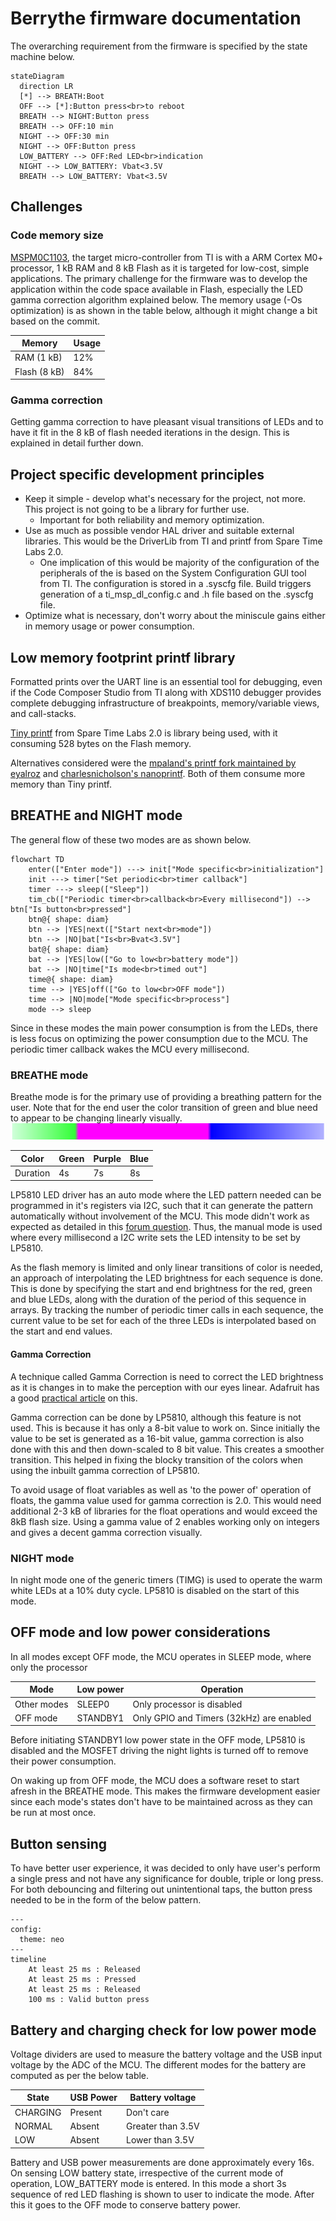 # Berrythe firmware documentation

The overarching requirement from the firmware is specified by the state machine below.
```mermaid
stateDiagram
  direction LR
  [*] --> BREATH:Boot
  OFF --> [*]:Button press<br>to reboot
  BREATH --> NIGHT:Button press
  BREATH --> OFF:10 min
  NIGHT --> OFF:30 min
  NIGHT --> OFF:Button press
  LOW_BATTERY --> OFF:Red LED<br>indication
  NIGHT --> LOW_BATTERY: Vbat<3.5V
  BREATH --> LOW_BATTERY: Vbat<3.5V
```
## Challenges

### Code memory size
[MSPM0C1103](https://www.ti.com/product/MSPM0C1103), the target micro-controller from TI is with a ARM Cortex M0+ processor, 1 kB RAM and 8 kB Flash as it is targeted for low-cost, simple applications. The primary challenge for the firmware was to develop the application within the code space available in Flash, especially the LED gamma correction algorithm explained below. The memory usage (-Os optimization) is as shown in the table below, although it might change a bit based on the commit.

| Memory       | Usage |
| --------     | ----- |
| RAM (1 kB)   | 12%   |
| Flash (8 kB) | 84%   |

### Gamma correction
Getting gamma correction to have pleasant visual transitions of LEDs and to have it fit in the 8 kB of flash needed iterations in the design. This is explained in detail further down.

## Project specific development principles
- Keep it simple - develop what's necessary for the project, not more. This project is not going to be a library for further use.
    - Important for both reliability and memory optimization.
- Use as much as possible vendor HAL driver and suitable external libraries. This would be the DriverLib from TI and  printf from Spare Time Labs 2.0.
    - One implication of this would be majority of the configuration of the peripherals of the is based on the System Configuration GUI tool from TI. The configuration is stored in a .syscfg file. Build triggers generation of a ti_msp_dl_config.c and .h file based on the .syscfg file.
- Optimize what is necessary, don't worry about the miniscule gains either in memory usage or power consumption.

## Low memory footprint printf library
Formatted prints over the UART line is an essential tool for debugging, even if the Code Composer Studio from TI along with XDS110 debugger provides complete debugging infrastructure of breakpoints, memory/variable views, and call-stacks.

[Tiny printf](http://www.sparetimelabs.com/tinyprintf/tinyprintf.php) from Spare Time Labs 2.0 is library being used, with it consuming 528 bytes on the Flash memory.

Alternatives considered were the [mpaland's printf fork maintained by eyalroz](https://github.com/eyalroz/printf) and [charlesnicholson's nanoprintf](https://github.com/charlesnicholson/nanoprintf). Both of them consume more memory than Tiny printf.

## BREATHE and NIGHT mode
The general flow of these two modes are as shown below.
```mermaid
flowchart TD
    enter(["Enter mode"]) ---> init["Mode specific<br>initialization"]
    init ---> timer["Set periodic<br>timer callback"]
    timer ---> sleep(["Sleep"])
    tim_cb(["Periodic timer<br>callback<br>Every millisecond"]) --> btn["Is button<br>pressed"]
    btn@{ shape: diam}
    btn --> |YES|next(["Start next<br>mode"])
    btn --> |NO|bat["Is<br>Bvat<3.5V"]
    bat@{ shape: diam}
    bat --> |YES|low(["Go to low<br>battery mode"])
    bat --> |NO|time["Is mode<br>timed out"]
    time@{ shape: diam}
    time --> |YES|off(["Go to low<br>OFF mode"])
    time --> |NO|mode["Mode specific<br>process"]
    mode --> sleep
```
Since in these modes the main power consumption is from the LEDs, there is less focus on optimizing the power consumption due to the MCU. The periodic timer callback wakes the MCU every millisecond. 

### BREATHE mode
Breathe mode is for the primary use of providing a breathing pattern for the user. Note that for the end user the color transition of green and blue need to appear to be changing linearly visually.
![Color](../readme-media/Color_transitions.png)

|Color    | Green | Purple | Blue |
|-------- | ----- | ------ | ---- |
|Duration | 4s    | 7s     | 8s   |

LP5810 LED driver has an auto mode where the LED pattern needed can be programmed in it's registers via I2C, such that it can generate the pattern automatically without involvement of the MCU. This mode didn't work as expected as detailed in this [forum question](https://e2e.ti.com/support/power-management-group/power-management/f/power-management-forum/1463546/lp5810-auto-pattern-not-as-per-what-gui-shows/). Thus, the manual mode is used where every millisecond a I2C write sets the LED intensity to be set by LP5810.

As the flash memory is limited and only linear transitions of color is needed, an approach of interpolating the LED brightness for each sequence is done. This is done by specifying the start and end brightness for the red, green and blue LEDs, along with the duration of the period of this sequence in arrays. By tracking the number of periodic timer calls in each sequence, the current value to be set for each of the three LEDs is interpolated based on the start and end values.

#### Gamma Correction

A technique called Gamma Correction is need to correct the LED brightness as it is changes in to make the perception with our eyes linear. Adafruit has a good [practical article](https://learn.adafruit.com/led-tricks-gamma-correction) on this.

Gamma correction can be done by LP5810, although this feature is not used. This is because it has only a 8-bit value to work on. Since initially the value to be set is generated as a 16-bit value, gamma correction is also done with this and then down-scaled to 8 bit value. This creates a smoother transition. This helped in fixing the blocky transition of the colors when using the inbuilt gamma correction of LP5810. 

To avoid usage of float variables as well as 'to the power of' operation of floats, the gamma value used for gamma correction is 2.0. This would need additional 2-3 kB of libraries for the float operations and would exceed the 8kB flash size. Using a gamma value of 2 enables working only on integers and gives a decent gamma correction visually.

### NIGHT mode
In night mode one of the generic timers (TIMG) is used to operate the warm white LEDs at a 10% duty cycle. LP5810 is disabled on the start of this mode. 

## OFF mode and low power considerations
In all modes except OFF mode, the MCU operates in SLEEP mode, where only the processor 

| Mode        | Low power | Operation |
| --------    | -----     | -----     |
| Other modes | SLEEP0    | Only processor is disabled |
| OFF mode    | STANDBY1  | Only GPIO and Timers (32kHz) are enabled |

Before initiating STANDBY1 low power state in the OFF mode, LP5810 is disabled and the MOSFET driving the night lights is turned off to remove their power consumption.

On waking up from OFF mode, the MCU does a software reset to start afresh in the BREATHE mode. This makes the firmware development easier since each mode's states don't have to be maintained across as they can be run at most once.

## Button sensing
To have better user experience, it was decided to only have user's perform a single press and not have any significance for double, triple or long press. For both debouncing and filtering out unintentional taps, the button press needed to be in the form of the below pattern. 

```mermaid
---
config:
  theme: neo
---
timeline
    At least 25 ms : Released
    At least 25 ms : Pressed
    At least 25 ms : Released
    100 ms : Valid button press
```

## Battery and charging check for low power mode
Voltage dividers are used to measure the battery voltage and the USB input voltage by the ADC of the MCU.  The different modes for the battery are computed as per the below table.

| State    | USB Power | Battery voltage   |
| ----     | --------- | ----------------- |
| CHARGING | Present   | Don't care        |
| NORMAL   | Absent    | Greater than 3.5V |
| LOW      | Absent    | Lower than 3.5V   |

Battery and USB power measurements are done approximately every 16s. On sensing LOW battery state, irrespective of the current mode of operation, LOW_BATTERY mode is entered. In this mode a short 3s sequence of red LED flashing is shown to user to indicate the mode. After this it goes to the OFF mode to conserve battery power. 



